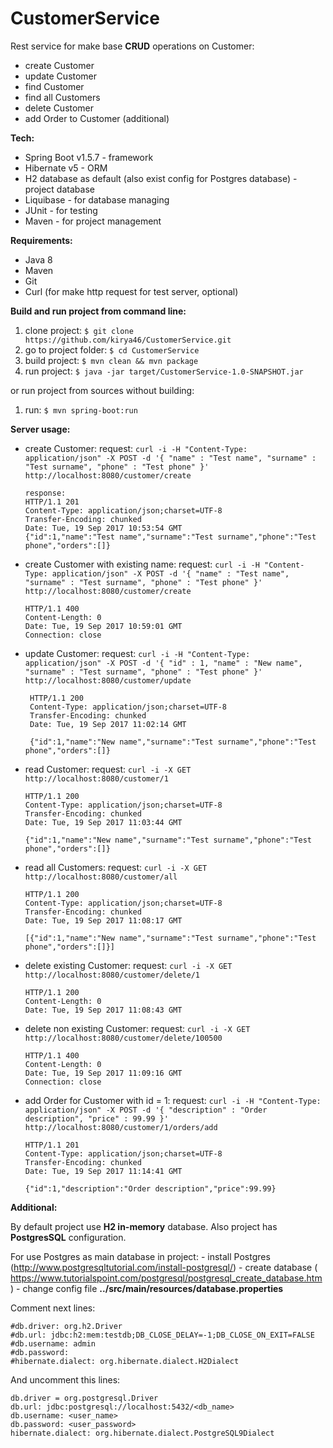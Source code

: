 # CustomerService

Rest service for make base **CRUD** operations on Customer:
- create Customer
- update Customer
- find Customer
- find all Customers
- delete Customer
- add Order to Customer (additional) 

**Tech:**
- Spring Boot v1.5.7 - framework
- Hibernate v5 - ORM 
- H2 database as default (also exist config for Postgres database) - project database
- Liquibase - for database managing
- JUnit - for testing
- Maven - for project management 

**Requirements:**
- Java 8
- Maven
- Git
- Curl (for make http request for test server, optional)

**Build and run project from command line:**

1. clone project: `$ git clone https://github.com/kirya46/CustomerService.git`
2. go to project folder: `$ cd CustomerService`
3. build project: `$ mvn clean && mvn package`
4. run project: `$ java -jar target/CustomerService-1.0-SNAPSHOT.jar`

or run project from sources without building:

1. run:  `$ mvn spring-boot:run`


**Server usage:**

- create Customer:
      request:
      `curl -i -H "Content-Type: application/json" -X POST -d '{
                  "name" : "Test name",
                  "surname" : "Test surname",
                  "phone" : "Test phone"
                }' http://localhost:8080/customer/create`
      
      response:          
      HTTP/1.1 201 
      Content-Type: application/json;charset=UTF-8
      Transfer-Encoding: chunked
      Date: Tue, 19 Sep 2017 10:53:54 GMT
      {"id":1,"name":"Test name","surname":"Test surname","phone":"Test phone","orders":[]}
        
- create Customer with existing name:
      request: 
      `curl -i -H "Content-Type: application/json" -X POST -d '{
                 "name" : "Test name",
                 "surname" : "Test surname",
                 "phone" : "Test phone"
       }' http://localhost:8080/customer/create`
       
      HTTP/1.1 400 
      Content-Length: 0
      Date: Tue, 19 Sep 2017 10:59:01 GMT
      Connection: close

                
- update Customer: 
      request: 
      `curl -i -H "Content-Type: application/json" -X POST -d '{
              "id" : 1,
              "name" : "New name",
              "surname" : "Test surname",
              "phone" : "Test phone"
       }' http://localhost:8080/customer/update`  
       
       HTTP/1.1 200 
       Content-Type: application/json;charset=UTF-8
       Transfer-Encoding: chunked
       Date: Tue, 19 Sep 2017 11:02:14 GMT
       
       {"id":1,"name":"New name","surname":"Test surname","phone":"Test phone","orders":[]}

- read Customer:
      request: `curl -i -X GET  http://localhost:8080/customer/1`
     
      HTTP/1.1 200 
      Content-Type: application/json;charset=UTF-8
      Transfer-Encoding: chunked
      Date: Tue, 19 Sep 2017 11:03:44 GMT
      
      {"id":1,"name":"New name","surname":"Test surname","phone":"Test phone","orders":[]}    
    
- read all Customers:
      request:  `curl -i -X GET  http://localhost:8080/customer/all`
      
      HTTP/1.1 200 
      Content-Type: application/json;charset=UTF-8
      Transfer-Encoding: chunked
      Date: Tue, 19 Sep 2017 11:08:17 GMT
      
      [{"id":1,"name":"New name","surname":"Test surname","phone":"Test phone","orders":[]}]

- delete existing Customer: 
      request: `curl -i -X GET  http://localhost:8080/customer/delete/1`
        
      HTTP/1.1 200 
      Content-Length: 0
      Date: Tue, 19 Sep 2017 11:08:43 GMT
       
    
- delete non existing Customer: 
      request: `curl -i -X GET  http://localhost:8080/customer/delete/100500`
    
      HTTP/1.1 400 
      Content-Length: 0
      Date: Tue, 19 Sep 2017 11:09:16 GMT
      Connection: close
      
- add Order for Customer with id = 1:
      request: `curl -i -H "Content-Type: application/json" -X POST -d '{
                 "description" : "Order description",
                 "price" : 99.99
               }' http://localhost:8080/customer/1/orders/add`    
                 
      HTTP/1.1 201 
      Content-Type: application/json;charset=UTF-8
      Transfer-Encoding: chunked
      Date: Tue, 19 Sep 2017 11:14:41 GMT
      
      {"id":1,"description":"Order description","price":99.99}   
    
        
    
                
**Additional:**

By default project use **H2 in-memory** database. Also project has **PostgresSQL** configuration.

For use Postgres as main database in project: 
    - install Postgres (http://www.postgresqltutorial.com/install-postgresql/)
    - create database ( https://www.tutorialspoint.com/postgresql/postgresql_create_database.htm )
    - change config file **../src/main/resources/database.properties** 
    
Comment next lines:
        
    #db.driver: org.h2.Driver
    #db.url: jdbc:h2:mem:testdb;DB_CLOSE_DELAY=-1;DB_CLOSE_ON_EXIT=FALSE
    #db.username: admin
    #db.password:
    #hibernate.dialect: org.hibernate.dialect.H2Dialect

And uncomment this lines:

    db.driver = org.postgresql.Driver
    db.url: jdbc:postgresql://localhost:5432/<db_name>
    db.username: <user_name>
    db.password: <user_password>
    hibernate.dialect: org.hibernate.dialect.PostgreSQL9Dialect
    







    
    